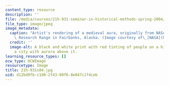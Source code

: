 ```yaml
---
content_type: resource
description: ''
file: /media/courses/21h-931-seminar-in-historical-methods-spring-2004/d12bd9fbc1d02f4389f68e047c1f4ceb_21h-931s04.jpg
file_type: image/jpeg
image_metadata:
  caption: "Artist's rendering of a medieval aura, originally from NASA's Poker Flat\
    \ Research Range in Fairbanks, Alaska. (Image courtesy of\_[NASA](http://www.nasa.gov).)"
  credit: ''
  image-alt: A black and white print with red tinting of people on a hill over-looking
    a city with aurora above it.
learning_resource_types: []
ocw_type: OCWImage
resourcetype: Image
title: 21h-931s04.jpg
uid: d12bd9fb-c1d0-2f43-89f6-8e047c1f4ceb
---
```


